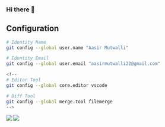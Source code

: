 ### Hi there 👋

<!--
**aasirmutwalli22/aasirmutwalli22** is a ✨ _special_ ✨ repository because its `README.md` (this file) appears on your GitHub profile.

Here are some ideas to get you started:

- 🔭 I’m currently working on ...
- 🌱 I’m currently learning ...
- 👯 I’m looking to collaborate on ...
- 🤔 I’m looking for help with ...
- 💬 Ask me about ...
- 📫 How to reach me: ...
- 😄 Pronouns: ...
- ⚡ Fun fact: ...
-->

## Configuration

```sh
# Identity Name
git config --global user.name "Aasir Mutwalli"

# Identity Email
git config --global user.email "aasirmutwalli22@gmail.com"

<!--
# Editor Tool
git config --global core.editor vscode

# Diff Tool
git config --global merge.tool filemerge
-->
```

<!-- <a>
<img align="left" src="https://github-readme-stats.vercel.app/api?username=aasirmutwalli22&count_private=true&show_icons=true&theme=dark" />
</a>
<a>
<img align="left" src="https://github-readme-stats.vercel.app/api/top-langs/?username=aasirmutwalli22&theme=dark&hide=html" />
</a> -->
<img align="left" src="https://github-readme-stats.vercel.app/api?username=aasirmutwalli22&count_private=true&show_icons=true&theme=dark" />
<img align="left" src="https://github-readme-stats.vercel.app/api/top-langs/?username=aasirmutwalli22&theme=dark&hide=html" />

